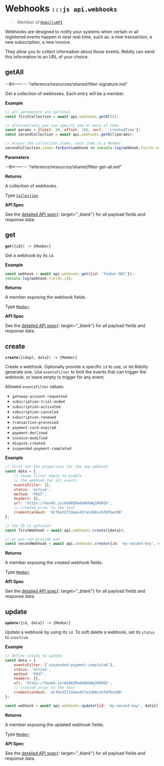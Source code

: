 # Webhooks <small>`:::js api.webhooks`</small>

> Member of [`RebillyAPI`][goto-rebillyapi]

Webhooks are designed to notify your systems when certain or all registered events happen in near real-time, such as: a new transaction, a new subscription, a new invoice.

They allow you to collect information about those events. Rebilly can send this information to an URL of your choice.


## getAll

--8<----- "reference/resources/shared/filter-signature.md"

Get a collection of webhooks. Each entry will be a member.


**Example**

```js
// all parameters are optional
const firstCollection = await api.webhooks.getAll();

// alternatively you can specify one or more of them
const params = {limit: 20, offset: 100, sort: '-createdTime'}; 
const secondCollection = await api.webhooks.getAll(params);

// access the collection items, each item is a Member
secondCollection.items.forEach(webhook => console.log(webhook.fields.name));
```

**Parameters**


--8<----- "reference/resources/shared/filter-get-all.md"


**Returns**

A collection of webhooks.

Type [`Collection`][goto-collection]


**API Spec**

See the [detailed API spec][1]{: target="_blank"} for all payload fields and response data.

## get
<div class="method"><code><strong>get</strong>({<span class="prop">id</span>}) -> <span class="return">{Member}</span></code></div>

Get a webhook by its `id`.


**Example**

```js
const webhook = await api.webhooks.get({id: 'foobar-001'});
console.log(webhook.fields.id);
```


**Returns**

A member exposing the webhook fields.

Type [`Member`][goto-member]


**API Spec**

See the [detailed API spec][2]{: target="_blank"} for all payload fields and response data.

## create
<div class="method"><code><strong>create</strong>({<span class="prop">id</span><span class="optional" title="optional">opt</span>, <span class="prop">data</span>}) -> <span class="return">{Member}</span></code></div>

Create a webhook. Optionally provide a specific `id` to use, or let Rebilly generate one. Use `eventsFilter` to limit the events that can trigger the webhook, or leave empty to trigger for any event.

Allowed `eventsFilter` values:

- `gateway-account-requested`
- `subscription-trial-ended`
- `subscription-activated`
- `subscription-canceled`
- `subscription-renewed`
- `transaction-processed`
- `payment-card-expired`
- `payment-declined`
- `invoice-modified`
- `dispute-created`
- `suspended-payment-completed`

**Example**

```js
// first set the properties for the new webhook
const data = {
    // leave filter empty to enable 
    // the webhook for all events
    eventsFilter: [],
    status: 'active',
    method: 'POST',
    headers: {},
    url: 'https://hookb.in/Oe90ZRmdeWUGWg1MGKQV',
    // created prior to the test
    credentialHash: 'dcf6e32f2daee457a1db8ce5fdfbe200'
};

// the ID is optional
const firstWebhook = await api.webhooks.create({data});

// or you can provide one
const secondWebhook = await api.webhooks.create({id: 'my-second-key', data});
```


**Returns**

A member exposing the created webhook fields.

Type [`Member`][goto-member]


**API Spec**

See the [detailed API spec][3]{: target="_blank"} for all payload fields and response data.

## update
<div class="method"><code><strong>update</strong>({<span class="prop">id</span>, <span class="prop">data</span>}) -> <span class="return">{Member}</span></code></div>

Update a webhook by using its `id`. To soft delete a webhook, set its `status` to `inactive`.

**Example**

```js
// define values to update
const data = {
    eventsFilter: ['suspended-payment-completed'],
    status: 'active',
    method: 'POST',
    headers: {},
    url: 'https://hookb.in/Oe90ZRmdeWUGWg1MGKQV',
    // created prior to the test
    credentialHash: 'dcf6e32f2daee457a1db8ce5fdfbe200'
};

const webhook = await api.webhooks.update({id: 'my-second-key', data});
```


**Returns**

A member exposing the updated webhook fields.

Type [`Member`][goto-member]


**API Spec**

See the [detailed API spec][3]{: target="_blank"} for all payload fields and response data.



[goto-rebillyapi]: ../rebilly-api
[goto-collection]: ../types/collection
[goto-member]: ../types/member
[1]: https://rebilly.github.io/RebillyUserAPI/#tag/Webhooks/paths/~1webhooks/get
[2]: https://rebilly.github.io/RebillyUserAPI/#tag/Webhooks/paths/~1webhooks~1{id}/get
[3]: https://rebilly.github.io/RebillyUserAPI/#tag/Webhooks/paths/~1webhooks~1{id}/put
